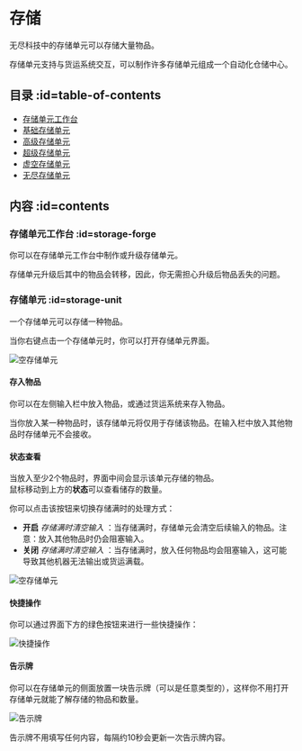 # 存储

无尽科技中的存储单元可以存储大量物品。

存储单元支持与货运系统交互，可以制作许多存储单元组成一个自动化仓储中心。

## 目录 :id=table-of-contents

- [存储单元工作台](#storage-forge)
- [基础存储单元](#storage-unit)
- [高级存储单元](#storage-unit)
- [超级存储单元](#storage-unit)
- [虚空存储单元](#storage-unit)
- [无尽存储单元](#storage-unit)

## 内容 :id=contents

### 存储单元工作台 :id=storage-forge

你可以在存储单元工作台中制作或升级存储单元。

存储单元升级后其中的物品会转移，因此，你无需担心升级后物品丢失的问题。

### 存储单元 :id=storage-unit

一个存储单元可以存储一种物品。

当你右键点击一个存储单元时，你可以打开存储单元界面。

![空存储单元](https://gzassets.cn/minecraft/plugin/slimefun/wiki/addons/images/infinity-expansion/storage-empty.png ':size=50%')

#### 存入物品

你可以在左侧输入栏中放入物品，或通过货运系统来存入物品。

当你放入某一种物品时，该存储单元将仅用于存储该物品。在输入栏中放入其他物品时存储单元不会接收。

#### 状态查看

当放入至少2个物品时，界面中间会显示该单元存储的物品。  
鼠标移动到上方的**状态**可以查看储存的数量。

你可以点击该按钮来切换存储满时的处理方式：

- **开启** *存储满时清空输入* ：当存储满时，存储单元会清空后续输入的物品。注意：放入其他物品时仍会阻塞输入。
- **关闭** *存储满时清空输入* ：当存储满时，放入任何物品均会阻塞输入，这可能导致其他机器无法输出或货运满载。

![空存储单元](https://gzassets.cn/minecraft/plugin/slimefun/wiki/addons/images/infinity-expansion/storage-status.png ':size=50%')

#### 快捷操作

你可以通过界面下方的绿色按钮来进行一些快捷操作：

![快捷操作](https://gzassets.cn/minecraft/plugin/slimefun/wiki/addons/images/infinity-expansion/storage-interactions.png ':size=50%')

#### 告示牌

你可以在存储单元的侧面放置一块告示牌（可以是任意类型的），这样你不用打开存储单元就能了解存储的物品和数量。

![告示牌](https://gzassets.cn/minecraft/plugin/slimefun/wiki/addons/images/infinity-expansion/storage-sign.png ':size=50%')

告示牌不用填写任何内容，每隔约10秒会更新一次告示牌内容。
